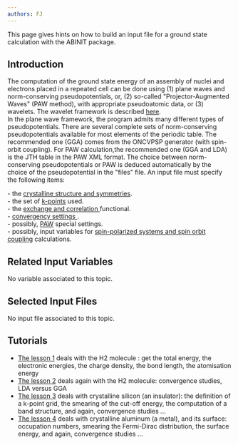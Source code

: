 ```yaml
---
authors: FJ
---
```


<!--
This file is automatically generated by mksite.py. All changes will be lost.
Change the input yaml files or the python code

-->
This page gives hints on how to build an input file for a ground state calculation with the ABINIT package.

## Introduction

The computation of the ground state energy of an assembly of nuclei and
electrons placed in a repeated cell can be done using (1) plane waves and
norm-conserving pseudopotentials, or, (2) so-called "Projector-Augmented
Waves" (PAW method), with appropriate pseudoatomic data, or (3) wavelets. The
wavelet framework is described [here](topic_Wavelets.html).  
In the plane wave framework, the program admits many different types of
pseudopotentials. There are several complete sets of norm-conserving
pseudopotentials available for most elements of the periodic table. The
recommended one (GGA) comes from the ONCVPSP generator (with spin-orbit
coupling). For PAW calculation,the recommended one (GGA and LDA) is the JTH
table in the PAW XML format. The choice between norm-conserving
pseudopotentials or PAW is deduced automatically by the choice of the
pseudopotential in the "files" file. An input file must specify the following
items:

  
\- the [crystalline structure and symmetries](topic_crystal.html).  
\- the set of [k-points](topic_k-points.html) used.  
\- the [exchange and correlation ](topic_xc.html) functional.  
\- [convergency settings ](topic_convergency.html).  
\- possibly, [PAW](topic_PAW.html) special settings.  
\- possibly, input variables for [ spin-polarized systems and spin orbit
coupling](topic_spinpolarisation.html) calculations.



## Related Input Variables

No variable associated to this topic.

## Selected Input Files

No input file associated to this topic.

## Tutorials

* [The lesson 1](../../tutorial/generated_files/lesson_base1.html) deals with the H2 molecule : get the total energy, the electronic energies, the charge density, the bond length, the atomisation energy 
* [The lesson 2](../../tutorial/generated_files/lesson_base2.html) deals again with the H2 molecule: convergence studies, LDA versus GGA 
* [The lesson 3](../../tutorial/generated_files/lesson_base3.html) deals with crystalline silicon (an insulator): the definition of a k-point grid, the smearing of the cut-off energy, the computation of a band structure, and again, convergence studies ...
* [The lesson 4](../../tutorial/generated_files/lesson_base4.html) deals with crystalline aluminum (a metal), and its surface: occupation numbers, smearing the Fermi-Dirac distribution, the surface energy, and again, convergence studies ...

